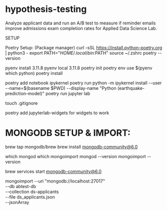 # hypothesis-testing
Analyze applicant data and run an A/B test to measure if reminder emails improve admissions exam completion rates for Applied Data Science Lab.

SETUP 

Poetry Setup: (Package manager)
curl -sSL https://install.python-poetry.org | python3 -
export PATH="$HOME/.local/bin:$PATH"
source ~/.zshrc
poetry --version

pyenv install 3.11.8
pyenv local 3.11.8
poetry init
poetry env use $(pyenv which python)
poetry install

poetry add notebook ipykernel
poetry run python -m ipykernel install --user --name=$(basename $PWD) --display-name "Python (earthquake-prediction-model)"
poetry run jupyter lab

touch .gitignore

poetry add jupyterlab-widgets for widgets to work

MONGODB SETUP & IMPORT:
=======================
brew tap mongodb/brew
brew install mongodb-community@6.0

which mongod
which mongoimport
mongod --version
mongoimport --version

brew services start mongodb-community@6.0


mongoimport --uri "mongodb://localhost:27017" \
  --db abtest-db \
  --collection ds-applicants \
  --file ds_applicants.json \
  --jsonArray